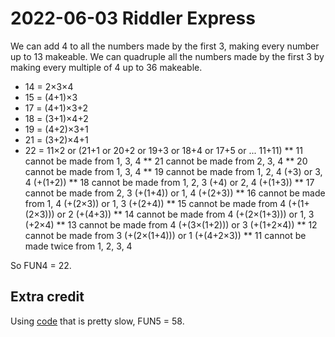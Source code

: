 2022-06-03 Riddler Express
==========================
We can add 4 to all the numbers made by the first 3, making every number
up to 13 makeable.  We can quadruple all the numbers made by the first
3 by making every multiple of 4 up to 36 makeable.

* 14 = 2×3×4
* 15 = (4+1)×3
* 17 = (4+1)×3+2
* 18 = (3+1)×4+2
* 19 = (4+2)×3+1
* 21 = (3+2)×4+1
* 22 = 11×2 or (21+1 or 20+2 or 19+3 or 18+4 or 17+5 or ... 11+11)
** 11 cannot be made from 1, 3, 4
** 21 cannot be made from 2, 3, 4
** 20 cannot be made from 1, 3, 4
** 19 cannot be made from 1, 2, 4 (+3) or 3, 4 (+(1+2))
** 18 cannot be made from 1, 2, 3 (+4) or 2, 4 (+(1+3))
** 17 cannot be made from 2, 3 (+(1+4)) or 1, 4 (+(2+3))
** 16 cannot be made from 1, 4 (+(2×3)) or 1, 3 (+(2+4))
** 15 cannot be made from 4 (+(1+(2×3))) or 2 (+(4+3))
** 14 cannot be made from 4 (+(2×(1+3))) or 1, 3 (+2×4)
** 13 cannot be made from 4 (+(3×(1+2))) or 3 (+(1+2×4))
** 12 cannot be made from 3 (+(2×(1+4))) or 1 (+(4+2×3))
** 11 cannot be made twice from 1, 2, 3, 4

So FUN4 = 22.

Extra credit
------------
Using [code](20220603x.hs) that is pretty slow, FUN5 = 58.

